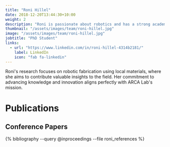 ```yaml
---
title: "Roni Hillel"
date: 2018-12-20T13:44:30+10:00
weight: 2
description: "Roni is passionate about robotics and has a strong academic record in engineering."
thumbnail: "/assets/images/team/roni-hillel.jpg"
image: "/assets/images/team/roni-hillel.jpg"
jobtitle: "PhD Student"
links:
  - url: "https://www.linkedin.com/in/roni-hillel-4314b2181/"
    label: LinkedIn
    icon: "fab fa-linkedin"
---
```


Roni's research focuses on robotic fabrication using local materials, where she aims to contribute valuable insights to the field. Her commitment to advancing knowledge and innovation aligns perfectly with ARCA Lab's mission.

# Publications

## Conference Papers
{% bibliography --query @inproceedings --file roni_references %}


